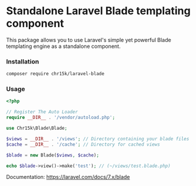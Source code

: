 # Standalone Laravel Blade templating component

This package allows you to use Laravel's simple yet powerful Blade templating engine as a standalone component.

### Installation

```bash
composer require chr15k/laravel-blade
```

### Usage

```php
<?php

// Register The Auto Loader
require __DIR__ . '/vendor/autoload.php';

use Chr15k\Blade\Blade;

$views = __DIR__ . '/views'; // Directory containing your blade files
$cache = __DIR__ . '/cache'; // Directory for cached views

$blade = new Blade($views, $cache);

echo $blade->view()->make('test'); // (~/views/test.blade.php)
```

Documentation:
https://laravel.com/docs/7.x/blade
